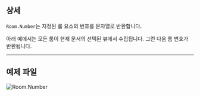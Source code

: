 ## 상세
`Room.Number`는 지정된 룸 요소의 번호를 문자열로 반환합니다.

아래 예에서는 모든 룸이 현재 문서의 선택된 뷰에서 수집됩니다. 그런 다음 룸 번호가 반환됩니다.
___
## 예제 파일

![Room.Number](./Revit.Elements.Room.Number_img.jpg)
